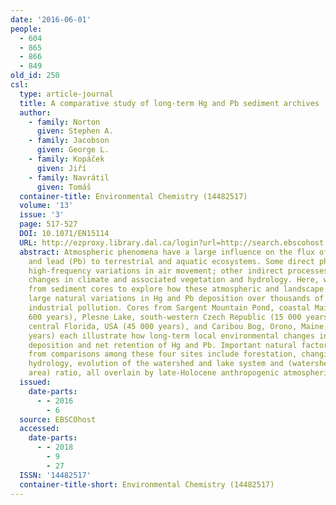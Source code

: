 ```yaml
---
date: '2016-06-01'
people:
  - 604
  - 865
  - 866
  - 849
old_id: 250
csl:
  type: article-journal
  title: A comparative study of long-term Hg and Pb sediment archives
  author:
    - family: Norton
      given: Stephen A.
    - family: Jacobson
      given: George L.
    - family: Kopáček
      given: Jiří
    - family: Navrátil
      given: Tomáš
  container-title: Environmental Chemistry (14482517)
  volume: '13'
  issue: '3'
  page: 517-527
  DOI: 10.1071/EN15114
  URL: http://ezproxy.library.dal.ca/login?url=http://search.ebscohost.com/login.aspx?direct=true&db=eih&AN=115656632&site=ehost-live
  abstract: Atmospheric phenomena have a large influence on the flux of mercury (Hg)
    and lead (Pb) to terrestrial and aquatic ecosystems. Some direct phenomena involve
    high-frequency variations in air movement; other indirect processes involve longer-term
    changes in climate and associated vegetation and hydrology. Here, we use evidence
    from sediment cores to explore how these atmospheric and landscape processes produced
    large natural variations in Hg and Pb deposition over thousands of years before
    industrial pollution. Cores from Sargent Mountain Pond, coastal Maine, USA (16
    600 years), Plesne Lake, south-western Czech Republic (15 000 years), Lake Tulane,
    central Florida, USA (45 000 years), and Caribou Bog, Orono, Maine, USA (10 000
    years) each illustrate how long-term local environmental changes influence the
    deposition and net retention of Hg and Pb. Important natural factors that emerge
    from comparisons among these four sites include forestation, changing groundwater
    hydrology, evolution of the watershed and lake system and (watershed area)/(lake
    area) ratio, all overlain by late-Holocene anthropogenic atmospheric pollution.
  issued:
    date-parts:
      - - 2016
        - 6
  source: EBSCOhost
  accessed:
    date-parts:
      - - 2018
        - 9
        - 27
  ISSN: '14482517'
  container-title-short: Environmental Chemistry (14482517)
---
```

